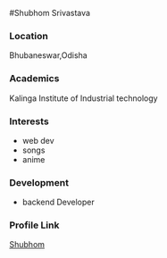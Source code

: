 #Shubhom Srivastava

### Location

Bhubaneswar,Odisha

### Academics

Kalinga Institute of Industrial technology

### Interests

- web dev
- songs
- anime 


### Development

- backend Developer


### Profile Link

[Shubhom](https://github.com/Shubhom)
